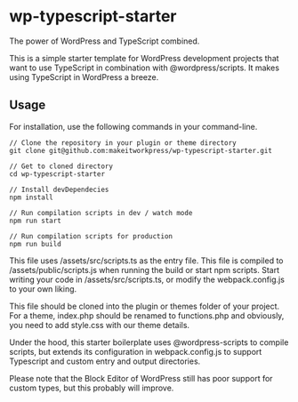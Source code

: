 # wp-typescript-starter
The power of WordPress and TypeScript combined.

This is a simple starter template for WordPress development projects that want to use TypeScript in combination with @wordpress/scripts. 
It makes using TypeScript in WordPress a breeze.

## Usage

For installation, use the following commands in your command-line.
```
// Clone the repository in your plugin or theme directory
git clone git@github.com:makeitworkpress/wp-typescript-starter.git

// Get to cloned directory
cd wp-typescript-starter

// Install devDependecies
npm install

// Run compilation scripts in dev / watch mode
npm run start 

// Run compilation scripts for production
npm run build
```

This file uses /assets/src/scripts.ts as the entry file. This file is compiled to /assets/public/scripts.js when running the build or start npm scripts. 
Start writing your code in /assets/src/scripts.ts, or modify the webpack.config.js to your own liking.

This file should be cloned into the plugin or themes folder of your project. 
For a theme, index.php should be renamed to functions.php and obviously, you need to add style.css with our theme details.

Under the hood, this starter boilerplate uses @wordpress-scripts to compile scripts, 
but extends its configuration in webpack.config.js to support Typescript and custom entry and output directories.

Please note that the Block Editor of WordPress still has poor support for custom types, but this probably will improve.